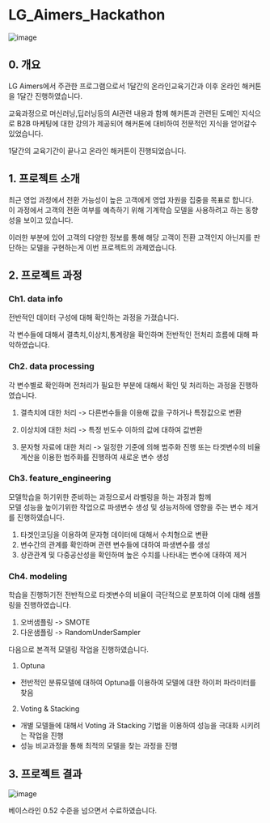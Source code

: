 # LG_Aimers_Hackathon  

![image](https://github.com/BaekJunehong/LG_Aimers_Hackathon/assets/101456289/8f923c8d-a8ac-4028-9c85-01062742610e)

## 0. 개요
LG Aimers에서 주관한 프로그램으로서 1달간의 온라인교육기간과 이후 온라인 해커톤을 1달간 진행하였습니다.  

교육과정으로 머신러닝,딥러닝등의 AI관련 내용과 함께 해커톤과 관련된 도메인 지식으로 B2B 마케팅에 대한 강의가 제공되어 해커톤에 대비하여 전문적인 지식을 얻어갈수 있었습니다.  

1달간의 교육기간이 끝나고 온라인 해커톤이 진행되었습니다.  

## 1. 프로젝트 소개 

최근 영업 과정에서 전환 가능성이 높은 고객에게 영업 자원을 집중을 목표로 합니다.  
이 과정에서 고객의 전환 여부를 예측하기 위해 기계학습 모델을 사용하려고 하는 동향성을 보이고 있습니다.  

이러한 부분에 있어 고객의 다양한 정보를 통해 해당 고객이 전환 고객인지 아닌지를 판단하는 모델을 구현하는게 이번 프로젝트의 과제였습니다.  

## 2. 프로젝트 과정  
### Ch1. data info
전반적인 데이터 구성에 대해 확인하는 과정을 가졌습니다.  

각 변수들에 대해서 결측치,이상치,통계량을 확인하며 전반적인 전처리 흐름에 대해 파악하였습니다.

### Ch2. data processing
각 변수별로 확인하며 전처리가 필요한 부분에 대해서 확인 및 처리하는 과정을 진행하였습니다.  

1) 결측치에 대한 처리
   -> 다른변수들을 이용해 값을 구하거나 특정값으로 변환
   
2) 이상치에 대한 처리
   -> 특정 빈도수 이하의 값에 대하여 값변환
   
3) 문자형 자료에 대한 처리
   -> 일정한 기준에 의해 범주화 진행 또는 타겟변수의 비율계산을 이용한 범주화를 진행하여 새로운 변수 생성

### Ch3. feature_engineering  
모델학습을 하기위한 준비하는 과정으로서 라벨링을 하는 과정과 함께  
모델 성능을 높이기위한 작업으로 파생변수 생성 및 성능저하에 영향을 주는 변수 제거를 진행하였습니다.

1) 타겟인코딩을 이용하여 문자형 데이터에 대해서 수치형으로 변환
2) 변수간의 관계를 확인하며 관련 변수들에 대하여 파생변수를 생성
3) 상관관계 및 다중공산성을 확인하며 높은 수치를 나타내는 변수에 대하여 제거

### Ch4. modeling   
학습을 진행하기전 전반적으로 타겟변수의 비율이 극단적으로 분포하여 이에 대해 샘플링을 진행하였습니다.  

1) 오버샘플링 -> SMOTE
2) 다운샘플링 -> RandomUnderSampler

다음으로 본격적 모델링 작업을 진행하였습니다.  

1) Optuna
  * 전반적인 분류모델에 대하여 Optuna를 이용하여 모델에 대한 하이퍼 파라미터를 찾음

2) Voting & Stacking
  * 개별 모델들에 대해서 Voting 과 Stacking 기법을 이용하여 성능을 극대화 시키려는 작업을 진행
  * 성능 비교과정을 통해 최적의 모델을 찾는 과정을 진행

## 3. 프로젝트 결과
![image](https://github.com/BaekJunehong/LG_Aimers_Hackathon/assets/101456289/ca947c56-8416-4caa-824b-7bdfdbc4bbaa)



베이스라인 0.52 수준을 넘으면서 수료하였습니다.


















